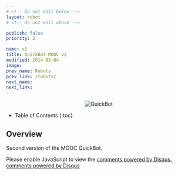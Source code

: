 ```yaml
---
# <!-- Do not edit below -->
layout: robot
# <!-- Do not edit above -->

publish: false
priority: 2

name: v2
title: QuickBot MOOC v2
modified: 2014-03-04
image:
prev_name: Robots
prev_link: /robots/
next_name:
next_link:
---
```


<p align="center">
  <img src="{{ page.url }}/images/quickbot-red-icon.jpg" alt="QuickBot">
</p>

* Table of Contents
{:toc}

## Overview
Second version of the MOOC QuickBot.

<!-- Do not edit below this line -->

<div id="disqus_thread"></div>
<script type="text/javascript">
    /* * * CONFIGURATION VARIABLES: EDIT BEFORE PASTING INTO YOUR WEBPAGE * * */
    {% if site.url == "http://o-botics.org" %}
      var disqus_shortname = 'o-botics'; // required: replace example with your forum shortname
    {% endif %}

    /* * * DON'T EDIT BELOW THIS LINE * * */
    (function() {
        var dsq = document.createElement('script'); dsq.type = 'text/javascript'; dsq.async = true;
        dsq.src = '//' + disqus_shortname + '.disqus.com/embed.js';
        (document.getElementsByTagName('head')[0] || document.getElementsByTagName('body')[0]).appendChild(dsq);
    })();
</script>
<noscript>Please enable JavaScript to view the <a href="http://disqus.com/?ref_noscript">comments powered by Disqus.</a></noscript>
<a href="http://disqus.com" class="dsq-brlink">comments powered by <span class="logo-disqus">Disqus</span></a>


